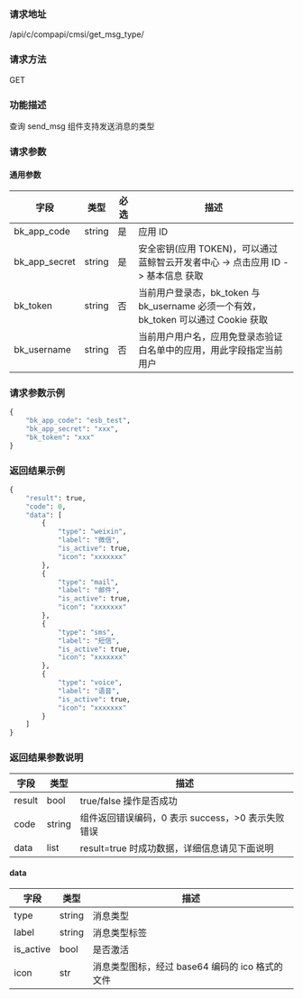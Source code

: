 ### 请求地址

/api/c/compapi/cmsi/get_msg_type/

### 请求方法

GET

### 功能描述

查询 send_msg 组件支持发送消息的类型

### 请求参数

#### 通用参数

| 字段 | 类型 | 必选 |  描述 |
|-----------|------------|--------|------------|
| bk_app_code  |  string    | 是 | 应用 ID     |
| bk_app_secret|  string    | 是 | 安全密钥(应用 TOKEN)，可以通过 蓝鲸智云开发者中心 -&gt; 点击应用 ID -&gt; 基本信息 获取 |
| bk_token     |  string    | 否 | 当前用户登录态，bk_token 与 bk_username 必须一个有效，bk_token 可以通过 Cookie 获取 |
| bk_username  |  string    | 否 | 当前用户用户名，应用免登录态验证白名单中的应用，用此字段指定当前用户 |

### 请求参数示例

```python
{
    "bk_app_code": "esb_test",
    "bk_app_secret": "xxx",
    "bk_token": "xxx"
}
```

### 返回结果示例

```python
{
    "result": true,
    "code": 0,
    "data": [
        {
            "type": "weixin",
            "label": "微信",
            "is_active": true,
            "icon": "xxxxxxx"
        },
        {
            "type": "mail",
            "label": "邮件",
            "is_active": true,
            "icon": "xxxxxxx"
        },
        {
            "type": "sms",
            "label": "短信",
            "is_active": true,
            "icon": "xxxxxxx"
        },
        {
            "type": "voice",
            "label": "语音",
            "is_active": true,
            "icon": "xxxxxxx"
        }
    ]
}
```

### 返回结果参数说明

| 字段      | 类型      | 描述      |
|-----------|----------|-----------|
|  result   |    bool    |      true/false 操作是否成功     |
| code | string | 组件返回错误编码，0 表示 success，>0 表示失败错误 |
|  data     |    list    |      result=true 时成功数据，详细信息请见下面说明      |

####  data

| 字段      | 类型      | 描述      |
|-----------|----------|-----------|
|  type      |    string      |    消息类型     |
|  label     |    string      |    消息类型标签     |
|  is_active |    bool        |    是否激活      |
|  icon      |    str         |    消息类型图标，经过 base64 编码的 ico 格式的文件     |